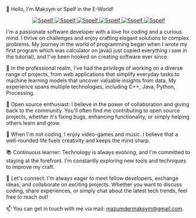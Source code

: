 👋 Hello, I'm Maksym or Spelf in the E-World!

<p align="center">
  <span>
    <a href="https://github.com/5pelf/github-profile-trophy">
      <img
        src="https://github-profile-trophy.vercel.app/?username=5spelf&title=MultiLanguage&theme=nord&no-frame=true&column=1"
        alt="5spelf"
      />
    </a>
  </span>
  <span>
    <a href="https://github.com/5pelf/github-profile-trophy">
      <img
        src="https://github-profile-trophy.vercel.app/?username=5spelf&title=Commit&theme=nord&no-frame=true&column=1"
        alt="5spelf"
      />
    </a>
  </span>
  <span>
    <a href="https://github.com/5pelf/github-profile-trophy">
      <img
        src="https://github-profile-trophy.vercel.app/?username=5spelf&title=Repositories&theme=nord&no-frame=true&column=1"
        alt="5spelf"
      />
    </a>
  </span>
  <span>
    <a href="https://github.com/5pelf/github-profile-trophy">
      <img
        src="https://github-profile-trophy.vercel.app/?username=5spelf&title=Stars&theme=nord&no-frame=true&column=1"
        alt="5spelf"
      />
    </a>
  </span>
  <span>
    <a href="https://github.com/5pelf/github-profile-trophy">
      <img
        src="https://github-profile-trophy.vercel.app/?username=5spelf&title=Followers&theme=nord&no-frame=true&column=1"
        alt="5spelf"
      />
    </a>
  </span>
  <span>
    <a href="https://github.com/5pelf/github-profile-trophy">
      <img
        src="https://github-profile-trophy.vercel.app/?username=5spelf&title=Issues&theme=nord&no-frame=true&column=1"
        alt="5spelf"
      />
    </a>
  </span>
</p>

I'm a passionate software developer with a love for coding and a curious mind. I thrive on challenges and enjoy crafting elegant solutions to complex problems. My journey in the world of programming began when I wrote my first program which was calculator on java(i just copied everything i saw in the tutorial), and I've been hooked on creating software ever since.

💼 In the professional realm, I've had the privilege of working on a diverse range of projects, from web applications that simplify everyday tasks to machine learning models that uncover valuable insights from data. My experience spans multiple technologies, including C++, Java, Python, Processing.

🌟 Open source enthusiast: I believe in the power of collaboration and giving back to the community. You'll often find me contributing to open source projects, whether it's fixing bugs, enhancing functionality, or simply helping others learn and grow.

🔧 When I'm not coding, I enjoy video-games and music. I believe that a well-rounded life fuels creativity and keeps the mind sharp.

📚 Continuous learner: Technology is always evolving, and I'm committed to staying at the forefront. I'm constantly exploring new tools and techniques to improve my craft.

🤝 Let's connect: I'm always eager to meet fellow developers, exchange ideas, and collaborate on exciting projects. Whether you want to discuss coding, share experiences, or simply chat about the latest tech trends, feel free to reach out!

📫 You can get in touch with me via mail: mazumdermaksym@gmail.com.
